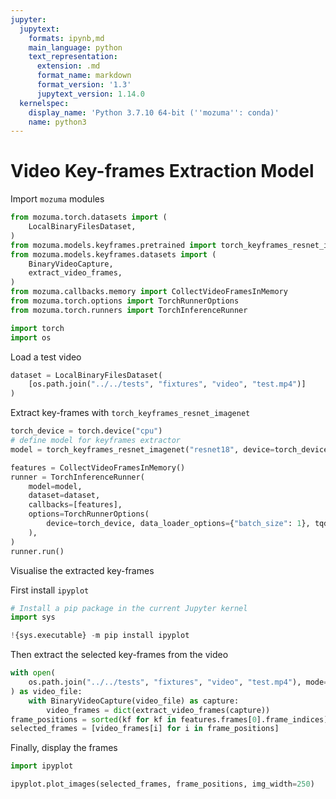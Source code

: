 ```yaml
---
jupyter:
  jupytext:
    formats: ipynb,md
    main_language: python
    text_representation:
      extension: .md
      format_name: markdown
      format_version: '1.3'
      jupytext_version: 1.14.0
  kernelspec:
    display_name: 'Python 3.7.10 64-bit (''mozuma'': conda)'
    name: python3
---
```


# Video Key-frames Extraction Model


Import `mozuma` modules

```python
from mozuma.torch.datasets import (
    LocalBinaryFilesDataset,
)
from mozuma.models.keyframes.pretrained import torch_keyframes_resnet_imagenet
from mozuma.models.keyframes.datasets import (
    BinaryVideoCapture,
    extract_video_frames,
)
from mozuma.callbacks.memory import CollectVideoFramesInMemory
from mozuma.torch.options import TorchRunnerOptions
from mozuma.torch.runners import TorchInferenceRunner

import torch
import os
```

Load a test video

```python
dataset = LocalBinaryFilesDataset(
    [os.path.join("../../tests", "fixtures", "video", "test.mp4")]
)
```


Extract key-frames with `torch_keyframes_resnet_imagenet`

```python
torch_device = torch.device("cpu")
# define model for keyframes extractor
model = torch_keyframes_resnet_imagenet("resnet18", device=torch_device)

features = CollectVideoFramesInMemory()
runner = TorchInferenceRunner(
    model=model,
    dataset=dataset,
    callbacks=[features],
    options=TorchRunnerOptions(
        device=torch_device, data_loader_options={"batch_size": 1}, tqdm_enabled=True
    ),
)
runner.run()
```

Visualise the extracted key-frames


First install `ipyplot`

```python
# Install a pip package in the current Jupyter kernel
import sys

!{sys.executable} -m pip install ipyplot
```

Then extract the selected key-frames from the video

```python
with open(
    os.path.join("../../tests", "fixtures", "video", "test.mp4"), mode="rb"
) as video_file:
    with BinaryVideoCapture(video_file) as capture:
        video_frames = dict(extract_video_frames(capture))
frame_positions = sorted(kf for kf in features.frames[0].frame_indices)
selected_frames = [video_frames[i] for i in frame_positions]
```

Finally, display the frames

```python
import ipyplot

ipyplot.plot_images(selected_frames, frame_positions, img_width=250)
```


```python

```
